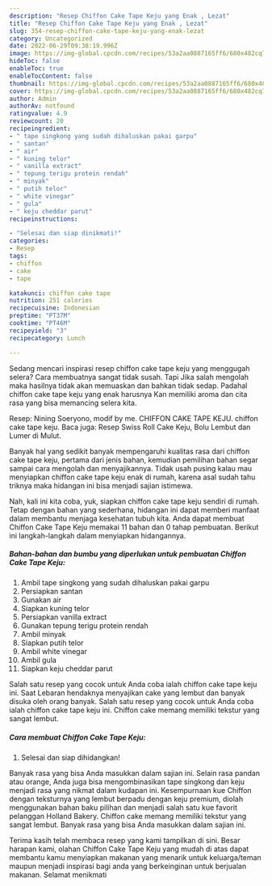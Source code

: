 ```yaml
---
description: "Resep Chiffon Cake Tape Keju yang Enak , Lezat"
title: "Resep Chiffon Cake Tape Keju yang Enak , Lezat"
slug: 354-resep-chiffon-cake-tape-keju-yang-enak-lezat
category: Uncategorized
date: 2022-06-29T09:38:19.996Z
image: https://img-global.cpcdn.com/recipes/53a2aa0887165ff6/680x482cq70/chiffon-cake-tape-keju-foto-resep-utama.jpg
hideToc: false
enableToc: true
enableTocContent: false
thumbnail: https://img-global.cpcdn.com/recipes/53a2aa0887165ff6/680x482cq70/chiffon-cake-tape-keju-foto-resep-utama.jpg
cover: https://img-global.cpcdn.com/recipes/53a2aa0887165ff6/680x482cq70/chiffon-cake-tape-keju-foto-resep-utama.jpg
author: Admin
authorAv: notfound
ratingvalue: 4.9
reviewcount: 20
recipeingredient:
- " tape singkong yang sudah dihaluskan pakai garpu"
- " santan"
- " air"
- " kuning telor"
- " vanilla extract"
- " tepung terigu protein rendah"
- " minyak"
- " putih telor"
- " white vinegar"
- " gula"
- " keju cheddar parut"
recipeinstructions:

- "Selesai dan siap dinikmati!"
categories:
- Resep
tags:
- chiffon
- cake
- tape

katakunci: chiffon cake tape 
nutrition: 251 calories
recipecuisine: Indonesian
preptime: "PT37M"
cooktime: "PT46M"
recipeyield: "3"
recipecategory: Lunch

---
```



Sedang mencari inspirasi resep chiffon cake tape keju yang menggugah selera? Cara membuatnya sangat tidak susah. Tapi Jika salah mengolah maka hasilnya tidak akan memuaskan dan bahkan tidak sedap. Padahal chiffon cake tape keju yang enak harusnya Kan memiliki aroma dan cita rasa yang bisa memancing selera kita.


Resep: Nining Soeryono, modif by me. CHIFFON CAKE TAPE KEJU. chiffon cake tape keju. Baca juga: Resep Swiss Roll Cake Keju, Bolu Lembut dan Lumer di Mulut.

Banyak hal yang sedikit banyak mempengaruhi kualitas rasa dari chiffon cake tape keju, pertama dari jenis bahan, kemudian pemilihan bahan segar sampai cara mengolah dan menyajikannya. Tidak usah pusing kalau mau menyiapkan chiffon cake tape keju enak di rumah, karena asal sudah tahu triknya maka hidangan ini bisa menjadi sajian istimewa.


Nah, kali ini kita coba, yuk, siapkan chiffon cake tape keju sendiri di rumah. Tetap dengan bahan yang sederhana, hidangan ini dapat memberi manfaat dalam membantu menjaga kesehatan tubuh kita. Anda dapat membuat Chiffon Cake Tape Keju memakai 11 bahan dan 0 tahap pembuatan. Berikut ini langkah-langkah dalam menyiapkan hidangannya.

<!--inarticleads1-->

##### Bahan-bahan dan bumbu yang diperlukan untuk pembuatan Chiffon Cake Tape Keju:

1. Ambil  tape singkong yang sudah dihaluskan pakai garpu
1. Persiapkan  santan
1. Gunakan  air
1. Siapkan  kuning telor
1. Persiapkan  vanilla extract
1. Gunakan  tepung terigu protein rendah
1. Ambil  minyak
1. Siapkan  putih telor
1. Ambil  white vinegar
1. Ambil  gula
1. Siapkan  keju cheddar parut


Salah satu resep yang cocok untuk Anda coba ialah chiffon cake tape keju ini. Saat Lebaran hendaknya menyajikan cake yang lembut dan banyak disuka oleh orang banyak. Salah satu resep yang cocok untuk Anda coba ialah chiffon cake tape keju ini. Chiffon cake memang memiliki tekstur yang sangat lembut. 

<!--inarticleads2-->

##### Cara membuat Chiffon Cake Tape Keju:


1. Selesai dan siap dihidangkan!

Banyak rasa yang bisa Anda masukkan dalam sajian ini. Selain rasa pandan atau orange, Anda juga bisa mengombinasikan tape singkong dan keju menjadi rasa yang nikmat dalam kudapan ini. Kesempurnaan kue Chiffon dengan teksturnya yang lembut berpadu dengan keju premium, diolah menggunakan bahan baku pilihan dan menjadi salah satu kue favorit pelanggan Holland Bakery. Chiffon cake memang memiliki tekstur yang sangat lembut. Banyak rasa yang bisa Anda masukkan dalam sajian ini. 

Terima kasih telah membaca resep yang kami tampilkan di sini. Besar harapan kami, olahan Chiffon Cake Tape Keju yang mudah di atas dapat membantu kamu menyiapkan makanan yang menarik untuk keluarga/teman maupun menjadi inspirasi bagi anda yang berkeinginan untuk berjualan makanan. Selamat menikmati
